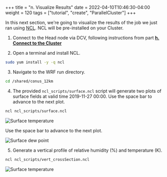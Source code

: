 +++
title = "n. Visualize Results"
date = 2022-04-10T10:46:30-04:00
weight = 120
tags = ["tutorial", "create", "ParallelCluster"]
+++

In this next section, we're going to visualize the results of the job we just ran using [NCL](https://www.ncl.ucar.edu/). NCL will be pre-installed on your Cluster.

1. Connect to the Head node via DCV, following instructions from part **[h. Connect to the Cluster](/03-hpc-aws-parallelcluster-workshop/09-connect-cluster.html#dcv-connect)**

2. Open a terminal and install NCL.
```bash
sudo yum install -y -q ncl
```
3. Navigate to the WRF run directory.

```bash
cd /shared/conus_12km
```

4. The provided `ncl_scripts/surface.ncl` script will generate two plots of surface fields at valid
   time 2019-11-27 00:00. Use the space bar to advance to the next plot.

```bash
ncl ncl_scripts/surface.ncl
```

![Surface temperature](/images/isc22/plt_Surface1.000001.png)

Use the space bar to advance to the next plot.

![Surface dew point](/images/isc22/plt_Surface1.000002.png)

5. Generate a vertical profile of relative humidity (%) and temperature (K).

```bash
ncl ncl_scripts/vert_crossSection.ncl
```

![Surface temperature](/images/isc22/plt_CrossSection_1.png)
